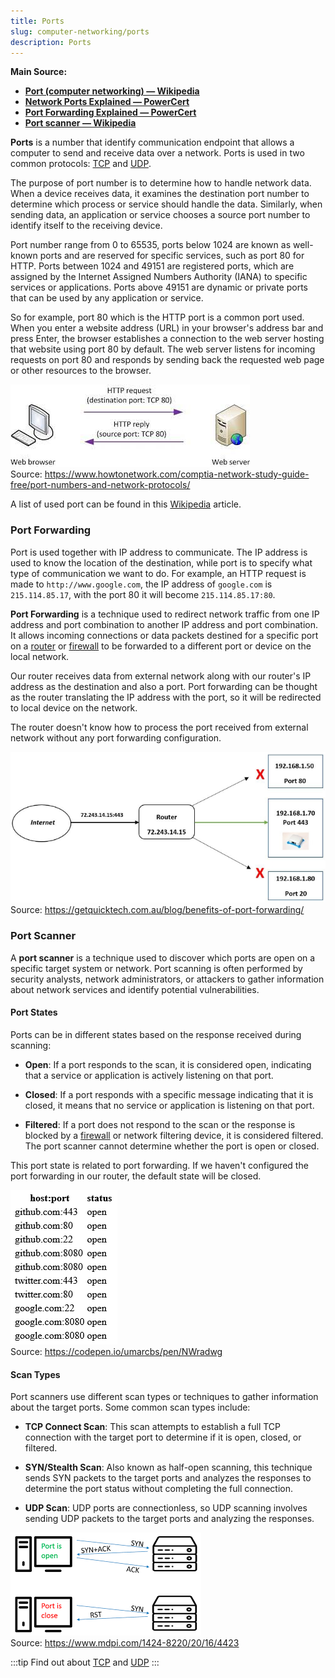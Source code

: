 ```yaml
---
title: Ports
slug: computer-networking/ports
description: Ports
---
```


**Main Source:**

- **[Port (computer networking) — Wikipedia](<https://en.wikipedia.org/wiki/Port_(computer_networking)>)**
- **[Network Ports Explained — PowerCert](https://youtu.be/g2fT-g9PX9o)**
- **[Port Forwarding Explained — PowerCert](https://youtu.be/2G1ueMDgwxw)**
- **[Port scanner — Wikipedia](https://en.wikipedia.org/wiki/Port_scanner)**

**Ports** is a number that identify communication endpoint that allows a computer to send and receive data over a network. Ports is used in two common protocols: [TCP](/computer-networking/tcp-protocol) and [UDP](/computer-networking/udp).

The purpose of port number is to determine how to handle network data. When a device receives data, it examines the destination port number to determine which process or service should handle the data. Similarly, when sending data, an application or service chooses a source port number to identify itself to the receiving device.

Port number range from 0 to 65535, ports below 1024 are known as well-known ports and are reserved for specific services, such as port 80 for HTTP. Ports between 1024 and 49151 are registered ports, which are assigned by the Internet Assigned Numbers Authority (IANA) to specific services or applications. Ports above 49151 are dynamic or private ports that can be used by any application or service.

So for example, port 80 which is the HTTP port is a common port used. When you enter a website address (URL) in your browser's address bar and press Enter, the browser establishes a connection to the web server hosting that website using port 80 by default. The web server listens for incoming requests on port 80 and responds by sending back the requested web page or other resources to the browser.

![Port 80](./port-80.jpeg)  
Source: https://www.howtonetwork.com/comptia-network-study-guide-free/port-numbers-and-network-protocols/

A list of used port can be found in this [Wikipedia](https://en.wikipedia.org/wiki/List_of_TCP_and_UDP_port_numbers) article.

### Port Forwarding

Port is used together with IP address to communicate. The IP address is used to know the location of the destination, while port is to specify what type of communication we want to do. For example, an HTTP request is made to `http://www.google.com`, the IP address of `google.com` is `215.114.85.17`, with the port 80 it will become `215.114.85.17:80`.

**Port Forwarding** is a technique used to redirect network traffic from one IP address and port combination to another IP address and port combination. It allows incoming connections or data packets destined for a specific port on a [router](/computer-networking/router) or [firewall](//computer-security/network-security#firewall) to be forwarded to a different port or device on the local network.

Our router receives data from external network along with our router's IP address as the destination and also a port. Port forwarding can be thought as the router translating the IP address with the port, so it will be redirected to local device on the network.

The router doesn't know how to process the port received from external network without any port forwarding configuration.

![Port forwarding](./port-forwarding.png)  
Source: https://getquicktech.com.au/blog/benefits-of-port-forwarding/

### Port Scanner

A **port scanner** is a technique used to discover which ports are open on a specific target system or network. Port scanning is often performed by security analysts, network administrators, or attackers to gather information about network services and identify potential vulnerabilities.

#### Port States

Ports can be in different states based on the response received during scanning:

- **Open**: If a port responds to the scan, it is considered open, indicating that a service or application is actively listening on that port.

- **Closed**: If a port responds with a specific message indicating that it is closed, it means that no service or application is listening on that port.

- **Filtered**: If a port does not respond to the scan or the response is blocked by a [firewall](/computer-security/network-security#firewall) or network filtering device, it is considered filtered. The port scanner cannot determine whether the port is open or closed.

This port state is related to port forwarding. If we haven't configured the port forwarding in our router, the default state will be closed.

![Port states on GitHub, Twitter, and Google](./port-states.png)  
Source: https://codepen.io/umarcbs/pen/NWradwg

#### Scan Types

Port scanners use different scan types or techniques to gather information about the target ports. Some common scan types include:

- **TCP Connect Scan**: This scan attempts to establish a full TCP connection with the target port to determine if it is open, closed, or filtered.

- **SYN/Stealth Scan**: Also known as half-open scanning, this technique sends SYN packets to the target ports and analyzes the responses to determine the port status without completing the full connection.

- **UDP Scan**: UDP ports are connectionless, so UDP scanning involves sending UDP packets to the target ports and analyzing the responses.

![Port scanning](./port-scan.png)  
Source: https://www.mdpi.com/1424-8220/20/16/4423

:::tip
Find out about [TCP](/computer-networking/tcp-protocol) and [UDP](/computer-networking/udp)
:::
